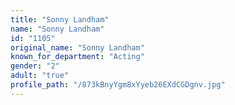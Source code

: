 ```yaml
---
title: "Sonny Landham"
name: "Sonny Landham"
id: "1105"
original_name: "Sonny Landham"
known_for_department: "Acting"
gender: "2"
adult: "true"
profile_path: "/873kBnyYgm8xYyeb26EXdCGDgnv.jpg"
---
```

